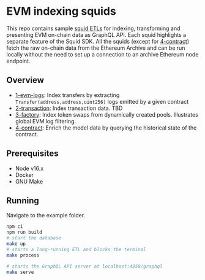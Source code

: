 # EVM indexing squids

This repo contains sample [squid ETLs](https://docs.subsquid.io/overview/) for indexing, transforming and presenting EVM on-chain data as GraphQL API. Each squid highlights a separate feature of the Squid SDK. All the squids (except for [4-contract](/4-contract/)) fetch the raw on-chain data from the Ethereum Archive and can be run locally without the need to set up a connection to an archive Ethereum node endpoint.

## Overview

- [1-evm-logs](/1-evm-logs/): Index transfers by extracting `Transfer(address,address,uint256)` logs emitted by a given contract
- [2-transaction](/2-transactions/): Index transaction data. TBD
- [3-factory](/3-factory/): Index token swaps from dynamically created pools. Illustrates global EVM log filtering.
- [4-contract](/4-contract/): Enrich the model data by querying the historical state of the contract.

## Prerequisites

- Node v16.x
- Docker
- GNU Make

## Running 

Navigate to the example folder.

```bash
npm ci
npm run build
# start the database
make up
# starts a long-running ETL and blocks the terminal
make process

# starts the GraphQL API server at localhost:4350/graphql
make serve
```
